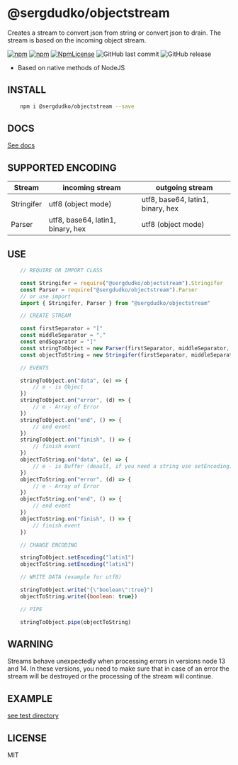 ﻿
# @sergdudko/objectstream
Creates a stream to convert json from string or convert json to drain. The stream is based on the incoming object stream. 

[![npm](https://img.shields.io/npm/v/@sergdudko/objectstream.svg)](https://www.npmjs.com/package/@sergdudko/objectstream)
[![npm](https://img.shields.io/npm/dy/@sergdudko/objectstream.svg)](https://www.npmjs.com/package/@sergdudko/objectstream)
[![NpmLicense](https://img.shields.io/npm/l/@sergdudko/objectstream.svg)](https://www.npmjs.com/package/@sergdudko/objectstream)
![GitHub last commit](https://img.shields.io/github/last-commit/siarheidudko/objectstream.svg)
![GitHub release](https://img.shields.io/github/release/siarheidudko/objectstream.svg)
  
- Based on native methods of NodeJS
  

## INSTALL  
  
```bash
	npm i @sergdudko/objectstream --save
```

## DOCS

[See docs](https://siarheidudko.github.io/objectstream/index.html)

## SUPPORTED ENCODING

|    Stream    |           incoming stream         |         outgoing stream           |
|--------------|-----------------------------------|-----------------------------------|
|  Stringifer  |          utf8 (object mode)       | utf8, base64, latin1, binary, hex |
|    Parser    | utf8, base64, latin1, binary, hex |          utf8 (object mode)       |

## USE

```js
	// REQUIRE OR IMPORT CLASS

	const Stringifer = require("@sergdudko/objectstream").Stringifer
	const Parser = require("@sergdudko/objectstream").Parser
	// or use import
	import { Stringifer, Parser } from "@sergdudko/objectstream"

	// CREATE STREAM

	const firstSeparator = "["
	const middleSeparator = ","
	const endSeparator = "]"
	const stringToObject = new Parser(firstSeparator, middleSeparator, endSeparator)
	const objectToString = new Stringifer(firstSeparator, middleSeparator, endSeparator)

	// EVENTS

	stringToObject.on("data", (e) => {
		// e - is Object
	})
	stringToObject.on("error", (d) => {
		// e - Array of Error
	})
	stringToObject.on("end", () => {
		// end event
	})
	stringToObject.on("finish", () => {
		// finish event
	})
	objectToString.on("data", (e) => {
		// e - is Buffer (deault, if you need a string use setEncoding)
	})
	objectToString.on("error", (d) => {
		// e - Array of Error
	})
	objectToString.on("end", () => {
		// end event
	})
	objectToString.on("finish", () => {
		// finish event
	})

	// CHANGE ENCODING

	stringToObject.setEncoding("latin1")
	objectToString.setEncoding("latin1")

	// WRITE DATA (example for utf8)

	stringToObject.write("{\"boolean\":true}")
	objectToString.write({boolean: true})

	// PIPE

	stringToObject.pipe(objectToString)
```

## WARNING
Streams behave unexpectedly when processing errors in versions node 13 and 14. In these versions, you need to make sure that in case of an error the stream will be destroyed or the processing of the stream will continue.

## EXAMPLE
[see test directory](https://github.com/siarheidudko/objectstream/tree/master/test)
  
## LICENSE  
  
MIT  
